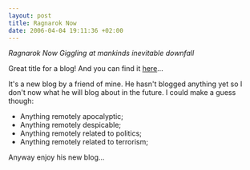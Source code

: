 ```yaml
--- 
layout: post
title: Ragnarok Now
date: 2006-04-04 19:11:36 +02:00
---
```

*Ragnarok Now*
*Giggling at mankinds inevitable downfall*

Great title for a blog! And you can find it [here](http://ramon.dfile.nl "Ragnarok Now")...

It's a new blog by a friend of mine. He hasn't blogged anything yet so I don't now what he will blog about in the future. I could make a guess though:

- Anything remotely apocalyptic;
- Anything remotely despicable;
- Anything remotely related to politics;
- Anything remotely related to terrorism;

Anyway enjoy his new blog...

